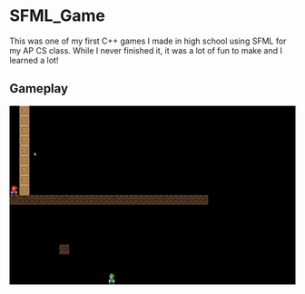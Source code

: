 # SFML_Game

This was one of my first C++ games I made in high school using SFML for my AP CS class. While I never finished it, it was a lot of fun to make and I learned a lot!

## Gameplay

![Gameplay](https://github.com/williamShuppert/SFML_Game/blob/main/SFML_Game.gif)

